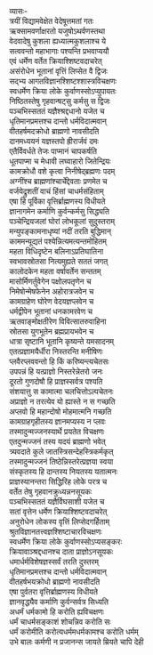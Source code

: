 व्यासः-   
त्रयीं विद्यामवेक्षेत वेदेषूत्तमतां गतः  
ऋक्सामवर्णाक्षरतो यजुषोऽथर्वणस्तथा  
वेदवादेषु कुशला ह्यध्यात्मकुशलाश्च ये  
सत्ववन्तो महाभागाः पश्यन्ति प्रभवाप्ययौ  
एवं धर्मेण वर्तेत क्रियाश्शिष्टवदाचरेत्  
असंरोधेन भूतानां वृत्तिं लिप्सेत वै द्विजः  
सद्भ्य आगतविज्ञानश्शिष्टश्शास्त्रविचक्षणः  
स्वधर्मेण क्रिया लोके कुर्वाणस्सोऽप्युपायतः  
निष्ठितस्तेषु गृहवान्षट्सु कर्मसु स द्विजः  
पञ्चभिस्सततं यज्ञैश्श्रद्दधानो यजेत च  
धृतिमानप्रमत्तश्च दान्तो धर्मविदात्मवान्  
वीतहर्षमदक्रोधो ब्राह्मणो नावसीदति  
दानमध्ययनं यज्ञस्तपो ह्रीरार्जवं दमः  
एतैर्विवर्धते तेजः पाप्मानं चापकर्षति  
धूतपाप्मा च मेधावी लघ्वाहारो जितेन्द्रियः  
कामक्रोधौ वशे कृत्वा निनीषेद्ब्रह्मणः पदम्  
अग्नींश्च ब्राह्मणांश्चार्चेद्देवताः प्रणमेत च  
वर्जयेद्रुशतीं वाचं हिंसां चाधर्मसंहिताम्  
एषा हि पूर्विका वृत्तिर्ब्राह्मणस्य विधीयते  
ज्ञानागमेन कर्माणि कुर्वन्कर्मसु सिद्ध्यति  
पञ्चेन्द्रियजलां घोरां लोभकूलां सुदुस्तराम्  
मन्युपङ्कामनाधृष्यां नदीं तरति बुद्धिमान्  
काममन्यूद्यतं पश्येन्नित्यमत्यन्तमोहितम्  
महता विधिदृष्टेन बलिनाऽप्रतिघातिना  
स्वभावस्रोतसा नित्यमुह्यते सततं जगत्  
कालोदकेन महता वर्षावर्तेन सन्ततम्  
मासोर्मिणर्तुवेगेन पक्षोलपतृणेन च  
निमेषोन्मेषफेनेन अहोरात्रजवेन च  
कामग्राहेण घोरेण वेदयज्ञप्लवेन च  
धर्मद्वीपेन भूतानां धनकामरवेण च  
ऋतवाङ्मोक्षतीरेण विवित्सातरुवाहिना  
स्रोतसा युगभूतेन ब्रह्मप्रायभवेन च  
धात्रा सृष्टानि भूतानि कृष्यन्ते यमसादनम्  
एतत्प्रज्ञामयैर्धीरा निस्तरन्ति मनीषिणः  
प्लवैरप्लववन्तो हि किं करिष्यन्त्यचेतसः  
उपपन्नं हि यत्प्राज्ञो निस्तरेन्नेतरो जनः  
दूरतो गुणदोषौ हि प्राज्ञस्सर्वत्र पश्यति  
संशयात्तु स कामात्मा चलचित्तोऽल्पचेतनः  
अप्राज्ञो न तरत्येव यो ह्यास्ते न स गच्छति  
अप्लवो हि महान्दोषो मोहमात्मनि गच्छति  
कामग्राहगृहीतस्य ज्ञानमप्यस्य न प्लवः  
तस्मादुन्मज्जनस्यार्थे प्रयतेत विचक्षणः  
एतदुन्मज्जनं तस्य यदयं ब्राह्मणो भवेत्  
त्र्यवदाते कुले जातस्त्रिसन्देहस्त्रिकर्मकृत्  
तस्मादुन्मज्जनं तिष्ठेन्निस्तरेत्प्रज्ञया स्वया  
संस्कृतस्य हि दान्तस्य नियतस्य यतात्मनः  
प्राज्ञस्यानन्तरा सिद्धिरिह लोके परत्र च  
वर्तेत तेषु गृहवानक्रुध्यन्ननसूयकः  
पञ्चभिस्सततं यज्ञैर्विघसाशी यजेत च  
सतां वृत्तेन धर्मेण क्रियाश्शिष्टवदाचरेत्  
अनुरोधेन लोकस्य वृत्तिं लिप्सेदगर्हिताम्  
श्रुतविज्ञानतत्त्वज्ञश्शिष्टाचारविचक्षणः  
स्वधर्मेण क्रिया लोके कुर्वाणस्सोऽप्यसङ्करः  
क्रियावाञ्श्रद्दधानश्च दाता प्राज्ञोऽनसूयकः  
धमार्धर्मविशेषज्ञस्सर्वं तरति दुस्तरम्  
धृतिमानप्रमत्तश्च दान्तो धर्मविदात्मवान्  
वीतहर्षभयक्रोधो ब्राह्मणो नावसीदति  
एषा पुर्वतरा वृत्तिर्ब्राह्मणस्य विधीयते  
ज्ञानवृद्ध्यैव कर्माणि कुर्वन्सर्वत्र सिध्यति  
अधर्मं धर्मकामो हि करोति ह्यविचक्षणः  
धर्मं चाधर्मसङ्काशं शोचन्निव करोति सः  
धर्मं करोमीति करोत्यधर्ममधर्मकामश्च करोति धर्मम्  
उभे बालः कर्मणी न प्रजानन्स जायते म्रियते चापि देही   
